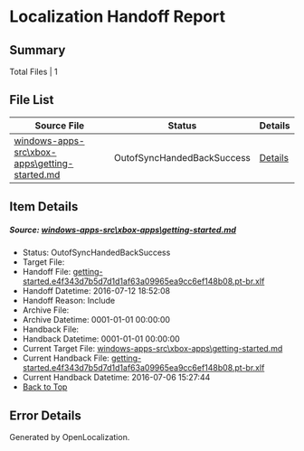 # <a name='report-top'></a> Localization Handoff Report

## Summary
 Total Files | 1

## File List
 Source File | Status | Details 
 ----------- | ------ | ------- 
 [windows-apps-src\xbox-apps\getting-started.md](https://github.com/Microsoft/windows-apps/blob/5f050eee9430dc7aaa2738a4610a2c4f5083839d/windows-apps-src/xbox-apps/getting-started.md) | OutofSyncHandedBackSuccess | [Details](#92a9cc54c6257c35b1e7ae19838b01c8452c4b365342)

## Item Details
##### <a name='92a9cc54c6257c35b1e7ae19838b01c8452c4b365342'></a> Source: [windows-apps-src\xbox-apps\getting-started.md](https://github.com/Microsoft/windows-apps/blob/5f050eee9430dc7aaa2738a4610a2c4f5083839d/windows-apps-src/xbox-apps/getting-started.md)
* Status: OutofSyncHandedBackSuccess
* Target File: 
* Handoff File: [getting-started.e4f343d7b5d7d1d1af63a09965ea9cc6ef148b08.pt-br.xlf](https://github.com/Microsoft/WDG.handoff/blob/5eec30707612df2e5628f53c403d35cb55b05d56/ol-handoff/Microsoft/windows-apps.pt-br/master/getting-started.e4f343d7b5d7d1d1af63a09965ea9cc6ef148b08.pt-br.xlf)
* Handoff Datetime: 2016-07-12 18:52:08
* Handoff Reason: Include
* Archive File: 
* Archive Datetime: 0001-01-01 00:00:00
* Handback File: 
* Handback Datetime: 0001-01-01 00:00:00
* Current Target File: [windows-apps-src\xbox-apps\getting-started.md](https://github.com/Microsoft/windows-apps.pt-br/blob/b7cc1700e5930854bd1f5cdef3b4a27520adc15a/windows-apps-src/xbox-apps/getting-started.md)
* Current Handback File: [getting-started.e4f343d7b5d7d1d1af63a09965ea9cc6ef148b08.pt-br.xlf](https://github.com/Microsoft/WDG.handback/blob/7d943cc6c136850b0652613949438de118f8068c/ol-handback/Microsoft/windows-apps.pt-br/master/getting-started.e4f343d7b5d7d1d1af63a09965ea9cc6ef148b08.pt-br.xlf)
* Current Handback Datetime: 2016-07-06 15:27:44
* [Back to Top](#report-top)


## Error Details

Generated by OpenLocalization.
